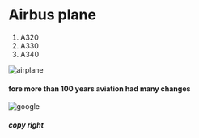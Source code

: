 # Airbus plane


1. A320
2. A330
3. A340



![airplane](https://airbus-h.assetsadobe2.com/is/image/content/dam/events/conference/press-conference/orders-deliveries-2017/Airbus-Family-formation-flight1.jpg?wid=1920&fit=fit,1&qlt=85,0)

#### fore more than 100 years aviation had many changes 

![google](https://www.revfine.com/aviation-industry/#:~:text=The%20aviation%20industry%20encompasses%20almost,military%20aviation%2C%20and%20much%20more.)

##### copy right 
